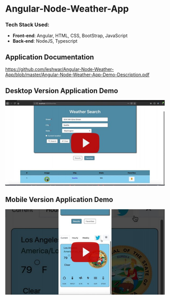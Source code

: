# Angular-Node-Weather-App

### Tech Stack Used:
* __Front-end__: Angular, HTML, CSS, BootStrap, JavaScript
* __Back-end__: NodeJS, Typescript

## Application Documentation
https://github.com/leshwar/Angular-Node-Weather-App/blob/master/Angular-Node-Weather-App-Demo-Description.pdf

## Desktop Version Application Demo
[![IMAGE ALT TEXT HERE](desktop.jpg)](http://www.youtube.com/watch?v=FVUoo_WO_Ho)

## Mobile Version Application Demo
[![IMAGE ALT TEXT HERE](mobile.jpg)](http://www.youtube.com/watch?v=1LnX7_5y-ds&t=2s)
